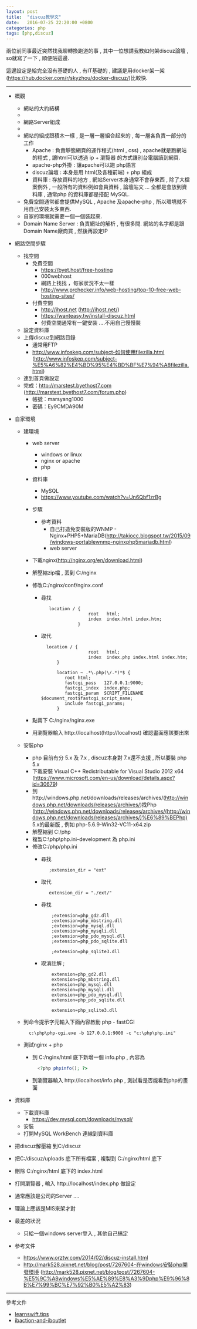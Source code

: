 ```yaml
---
layout: post
title:  "discuz教學文"
date:   2016-07-25 22:20:00 +0800
categories: php
tags: [php,discuz]
---
```


兩位前同事最近突然找我聊轉換跑道的事 , 其中一位想請我教如何架discuz論壇 , so就寫了一下 , 順便貼這邊.

這邊設定是給完全沒有基礎的人 , 有IT基礎的 , 建議是用docker架一架(https://hub.docker.com/r/skyzhou/docker-discuz/)比較快.

----

* 概觀
    * 網站的大約結構
    *
    * 網路Server組成
    *
    * 網站的組成跟積木一樣 , 是一層一層組合起來的 , 每一層各負責一部分的工作
        * Apache : 負責靜態網頁的運作程式(html , css) , apache就是跑網站的程式 , 讓html可以透過 ip + 瀏覽器 的方式讓別台電腦讀到網頁.
        * apache-php外掛 : 讓apache可以跑 php語言
        * discuz論壇 : 本身是用 html(及各種前端) + php 組成
        * 資料庫 : 存放資料的地方 , 網站Server本身通常不會存東西 , 除了大檔案例外 , 一般所有的資料例如會員資料 , 論壇貼文 ... 全都是會放到資料庫 , 通常php 的資料庫都是搭配 MySQL.
    * 免費空間通常都會提供MySQL , Apache 及apache-php  , 所以環境就不用自己安裝太多東西.
    * 自家的環境就需要一個一個裝起來.
    * Domain Name Server : 負責網址的解析 , 有很多間. 網站的名字都是跟Domain Name廠商買 , 然後再設定IP


* 網路空間步驟
    * 找空間
        * 免費空間
            * https://byet.host/free-hosting
            * 000webhost
            * 網路上找找 ，每家狀況不太一樣
            * http://www.prchecker.info/web-hosting/top-10-free-web-hosting-sites/
        * 付費空間
            * http://ihost.net (http://ihost.net/)
            * https://wanteasy.tw/install-discuz.html
            * 付費空間通常有一鍵安裝 ....不用自己慢慢裝
    * 設定資料庫
    * 上傳discuz到網路目錄
        * 通常用FTP
        * http://www.infoskep.com/subject-如何使用filezilla.html (http://www.infoskep.com/subject-%E5%A6%82%E4%BD%95%E4%BD%BF%E7%94%A8filezilla.html)
    * 連到首頁做設定
    * 完成：http://marstest.byethost7.com (http://marstest.byethost7.com/forum.php)
        * 帳號：marsyang1000
        * 密碼：Ey9CMDA90M
* 自家環境
    * 建環境
        * web server
            * windows or linux
            * nginx or apache
            * php
        * 資料庫
            * MySQL
            * https://www.youtube.com/watch?v=Un6Qbf1zrBg
        * 步驟
            * 參考資料
              * 自己打造免安裝版的WNMP - Nginx+PHP5+MariaDB(http://takiocc.blogspot.tw/2015/09/windows-portablewnmp-nginxphp5mariadb.html)
              *  web server
      *  下載nginx(http://nginx.org/en/download.html)
      *  解壓縮zip檔 , 丟到 C:/nginx
      *  修改C:/nginx/conf/nginx.conf
          * 尋找

            ~~~
               location / {
                              root   html;
                              index  index.html index.htm;
                          }
            ~~~

          * 取代

            ~~~
              location / {
                              root   html;
                              index  index.php index.html index.htm;
                  }

                  location ~ .*\.php(\/.*)*$ {
                     root html;
                     fastcgi_pass   127.0.0.1:9000;
                     fastcgi_index  index.php;
                     fastcgi_param  SCRIPT_FILENAME $document_root$fastcgi_script_name;
                     include fastcgi_params;
                  }
            ~~~

      *  點兩下 C:/nginx/nginx.exe
      *  用瀏覽器輸入 http://localhost(http://localhost) 確認畫面應該要出來
  *  安裝php
      *  php 目前有分 5.x 及 7.x , discuz本身對 7.x還不支援 , 所以要裝 php 5.x
      *  下載安裝 Visual C++ Redistributable for Visual Studio 2012 x64 (https://www.microsoft.com/en-us/download/details.aspx?id=30679)
      *  到http://windows.php.net/downloads/releases/archives/(http://windows.php.net/downloads/releases/archives/)找Php (http://windows.php.net/downloads/releases/archives/(http://windows.php.net/downloads/releases/archives/)%E6%89%BEPhp) 5.x的最新版 , 例如 php-5.6.9-Win32-VC11-x64.zip
      * 解壓縮到 C:/php
      * 複製C:\php\php.ini-development 為 php.ini
      * 修改C:/php/php.ini
          * 尋找

              ~~~
                 ;extension_dir = "ext"
              ~~~

          * 取代

              ~~~
                 extension_dir = "./ext/"
              ~~~

          * 尋找

              ~~~
                  ;extension=php_gd2.dll
                  ;extension=php_mbstring.dll
                  ;extension=php_mysql.dll
                  ;extension=php_mysqli.dll
                  ;extension=php_pdo_mysql.dll
                  ;extension=php_pdo_sqlite.dll

                  ;extension=php_sqlite3.dll
              ~~~


          * 取消註解 ;

              ~~~
                  extension=php_gd2.dll
                  extension=php_mbstring.dll
                  extension=php_mysql.dll
                  extension=php_mysqli.dll
                  extension=php_pdo_mysql.dll
                  extension=php_pdo_sqlite.dll

                  extension=php_sqlite3.dll
              ~~~

  * 到命令提示字元輸入下面內容啟動 php - fastCGI
      ~~~
        c:\php\php-cgi.exe -b 127.0.0.1:9000 -c "c:\php\php.ini"
      ~~~
  * 測試nginx + php
      * 到 C:/nginx/html 底下新增一個 info.php  , 內容為

        ~~~php
          <?php phpinfo(); ?>
        ~~~

      * 到瀏覽器輸入 http://localhost/info.php , 測試看是否能看到php的畫面
* 資料庫
  * 下載資料庫
      * https://dev.mysql.com/downloads/mysql/
  * 安裝
  * 打開MySQL WorkBench 連線到資料庫
* 把discuz解壓縮 到C:/discuz
* 把C:/discuz/uploads 底下所有檔案 , 複製到 C:/nginx/html 底下
* 刪除 C:/nginx/html 底下的 index.html
* 打開瀏覽器 , 輸入 http://localhost/index.php 做設定
* 通常應該是公司的Server ....
* 理論上應該是MIS來架才對
* 最差的狀況
  * 只給一個windows server登入 , 其他自己搞定
* 參考文件
    * https://www.orztw.com/2014/02/discuz-install.html
    * http://mark528.pixnet.net/blog/post/7267604-在windows安裝php開發環境 (http://mark528.pixnet.net/blog/post/7267604-%E5%9C%A8windows%E5%AE%89%E8%A3%9Dphp%E9%96%8B%E7%99%BC%E7%92%B0%E5%A2%83)

----

參考文件

* [learnswift.tips](http://www.learnswift.tips)
* [ibaction-and-iboutlet](https://thatthinginswift.com/ibaction-and-iboutlet/)
